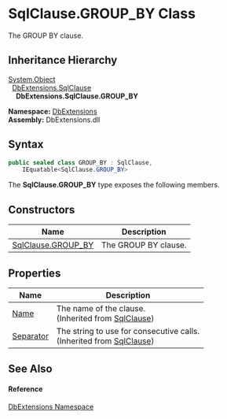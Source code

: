 SqlClause.GROUP_BY Class
========================
The GROUP BY clause.


Inheritance Hierarchy
---------------------
[System.Object][1]  
  [DbExtensions.SqlClause][2]  
    **DbExtensions.SqlClause.GROUP_BY**  
  
**Namespace:** [DbExtensions][3]  
**Assembly:** DbExtensions.dll

Syntax
------

```csharp
public sealed class GROUP_BY : SqlClause, 
	IEquatable<SqlClause.GROUP_BY>
```

The **SqlClause.GROUP_BY** type exposes the following members.


Constructors
------------

| Name                    | Description          |
| ----------------------- | -------------------- |
| [SqlClause.GROUP_BY][4] | The GROUP BY clause. |


Properties
----------

| Name           | Description                                                                  |
| -------------- | ---------------------------------------------------------------------------- |
| [Name][5]      | The name of the clause.<br/>(Inherited from [SqlClause][2])                  |
| [Separator][6] | The string to use for consecutive calls.<br/>(Inherited from [SqlClause][2]) |


See Also
--------

#### Reference
[DbExtensions Namespace][3]  

[1]: https://learn.microsoft.com/dotnet/api/system.object
[2]: ../SqlClause/README.md
[3]: ../README.md
[4]: _ctor.md
[5]: ../SqlClause/Name.md
[6]: ../SqlClause/Separator.md